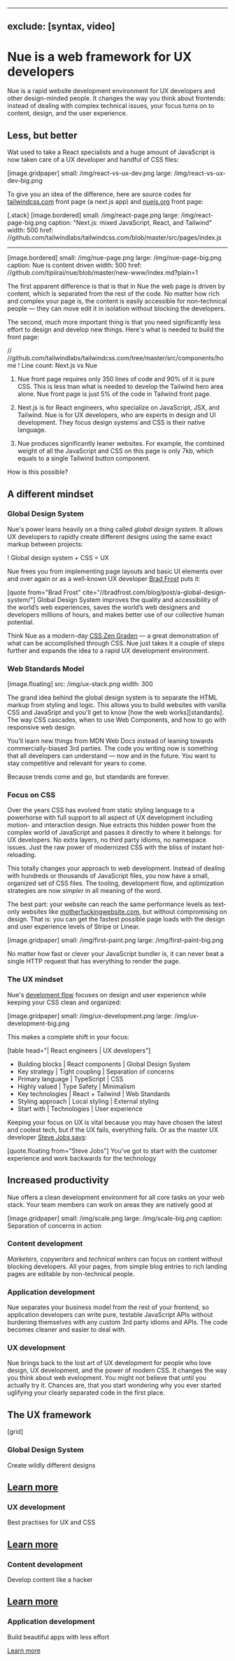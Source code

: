 
---
exclude: [syntax, video]
---

# Nue is a web framework for UX developers
Nue is a rapid website development environment for UX developers and other design-minded people. It changes the way you think about frontends: instead of dealing with complex technical issues, your focus turns on to content, design, and the user experience.


## Less, but better
Wat used to take a React specialists and a huge amount of JavaScript is now taken care of a UX developer and handful of CSS files:

[image.gridpaper]
  small: /img/react-vs-ux-dev.png
  large: /img/react-vs-ux-dev-big.png


To give you an idea of the difference, here are source codes for [tailwindcss.com](//tailwindcss.com) front page (a next.js app) and [nuejs.org](/) front page:


[.stack]
  [image.bordered]
    small: /img/react-page.png
    large: /img/react-page-big.png
    caption: "Next.js: mixed JavaScript, React, and Tailwind"
    width: 500
    href: //github.com/tailwindlabs/tailwindcss.com/blob/master/src/pages/index.js

  ---
  [image.bordered]
    small: /img/nue-page.png
    large: /img/nue-page-big.png
    caption: Nue is content driven
    width: 500
    href: //github.com/tipiirai/nue/blob/master/new-www/index.md?plain=1


The first apparent difference is that is that in Nue the web page is driven by content, which is separated from the rest of the code. No matter how rich and complex your page is, the content is easily accessible for non-technical people — they can move edit it in isolation without blocking the developers.

The second, much more important thing is that you need significantly less effort to design and develop new things. Here's what is needed to build the front page:


// //github.com/tailwindlabs/tailwindcss.com/tree/master/src/components/home
! Line count: Next.js vs Nue


1. Nue front page requires only 350 lines of code and 90% of it is pure CSS. This is less tnan what is needed to develop the Tailwind hero area alone. Nue front page is just 5% of the code in Tailwind front page.

1. Next.js is for React engineers, who specialize on JavaScript, JSX, and Tailwind. Nue is for UX developers, who are experts in design and UI development. They focus design systems´and CSS is their native language.

3. Nue produces significantly leaner websites. For example, the combined weight of all the JavaScript and CSS on this page is only 7kb, which equals to a single Tailwind button component.


How is this possible?


## A different mindset


### Global Design System
Nue's power leans heavily on a thing called _global design system_. It allows UX developers to rapidly create different designs using the same exact markup between projects:

! Global design system + CSS = UX

Nue frees you from implementing page layouts and basic UI elements over and over again or as a well-known UX developer [Brad Frost](//bradfrost.com/) puts it:

[quote from="Brad Frost" cite="//bradfrost.com/blog/post/a-global-design-system/"]
  Global Design System improves the quality and accessibility of the world’s web experiences, saves the world’s web designers and developers millions of hours, and makes better use of our collective human potential.

Think Nue as a modern-day [CSS Zen Graden](//csszengarden.com/) — a great demonstration of what can be accomplished through CSS. Nue just takes it a couple of steps further and expands the idea to a rapid UX development environment.


### Web Standards Model

[image.floating]
  src: /img/ux-stack.png
  width: 300

The grand idea behind the global design system is to separate the HTML markup from styling and logic. This allows you to build websites with vanilla CSS and JavaSript and you'll get to know [how the web works][standards]. The way CSS cascades, when to use Web Components, and how to go with responsive web design.

You'll learn new things from MDN Web Docs instead of leaning towards commercially-biased 3rd parties. The code you writing now is something that all developers can understand — now and in the future. You want to stay competitive and relevant for years to come.

Because trends come and go, but standards are forever.



### Focus on CSS
Over the years CSS has evolved from static styling language to a  powerhorse with full support to all aspect of UX development including motion- and interaction design. Nue extracts this hidden power from the complex world of JavaScript and passes it directly to where it belongs: for UX developers. No extra layers, no third party idioms, no namespace issues. Just the raw power of modernized CSS with the bliss of instant hot-reloading.

This totally changes your approach to web development. Instead of dealing with hundreds or thousands of JavaScript files, you now have a small, organized set of CSS files. The tooling, development flow, and optimization strategies are now _simpler_ in all meaning of the word.

The best part: your website can reach the same performance levels as text-only websites like [motherfuckingwebsite.com](//motherfuckingwebsite.com/), but without compromising on design. That is: you can get the fastest possible page loads with the design and user experience levels of Stripe or Linear.

[image.gridpaper]
  small: /img/first-paint.png
  large: /img/first-paint-big.png

No matter how fast or clever your JavaScript bundler is, it can never beat  a single HTTP request that has everything to render the page.



### The UX mindset
Nue's [develoment flow](ux-development.html) focuses on design and user experience while keeping your CSS clean and organized:

[image.gridpaper]
  small: /img/ux-development.png
  large: /img/ux-development-big.png


This makes a complete shift in your focus:

[table head="| React engineers | UX developers"]
  - Building blocks | React components | Global Design System
  - Key strategy | Tight coupling | Separation of concerns
  - Primary language | TypeScript | CSS
  - Highly valued | Type Safety | Minimalism
  - Key technologies | React + Tailwind | Web Standards
  - Styling approach | Local styling | External styling
  - Start with | Technologies | User experience


Keeping your focus on UX is vital because you may have chosen the latest and coolest tech, but if the UX fails, everything fails. Or as the master UX developer [Steve Jobs says](//youtu.be/dI93BvrBxQ0?si=Ub2Q_S_E7uKVilVL&t=104):

[quote.floating from="Steve Jobs"]
  You've got to start with the customer experience and work backwards for the technology




## Increased productivity
Nue offers a clean development environment for all core tasks on your web stack. Your team members can work on areas they are natively good at


[image.gridpaper]
  small: /img/scale.png
  large: /img/scale-big.png
  caption: Separation of concerns in action


### Content development
*Marketers, copywriters* and *technical writers* can focus on content without blocking developers. All your pages, from simple blog entries to rich landing pages are editable by non-technical people.


### Application development
Nue separates your business model from the rest of your frontend, so application developers can write pure, testable JavaScript APIs without burdening themselves with any custom 3rd party idioms and APIs. The code becomes cleaner and easier to deal with.


### UX development
Nue brings back to the lost art of UX development for people who love design, UX development, and the power of modern CSS. It changes the way you think about web evelopment. You might not believe that until you actually try it. Chances are, that you start wondering why you ever started uglifying your clearly separated code in the first place.


## The UX framework

[grid]
  ### Global Design System
  Create wildly different designs

  [Learn more](global-design-system.html)
  ---

  ### UX development
  Best practises for UX and CSS

  [Learn more](ux-development.html)
  ---

  ### Content development
  Develop content like a hacker

  [Learn more](content-management-system.html)
  ---

  ### Application development
  Build beautiful apps with less effort

  [Learn more](single-page-applications.html)

